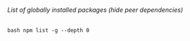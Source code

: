 ###### List of globally installed packages (hide peer dependencies)
```bash npm list -g --depth 0```
